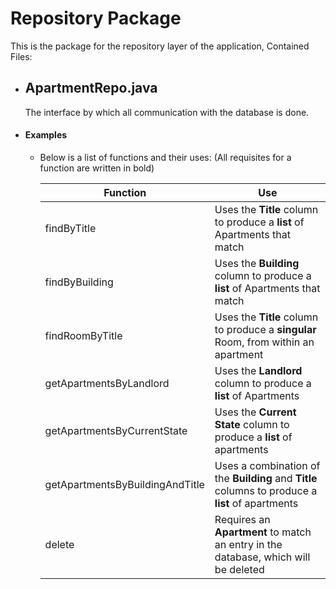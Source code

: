 
# Repository Package
This is the package for the repository layer of the application, Contained Files:
- ## ApartmentRepo.java
	The interface by which all communication with the database is done.
- #### **Examples**
	- Below is a list of functions and their uses:
		(All requisites for a function are written in bold)
	
		| Function|Use|
		|----------|---|
		| findByTitle| Uses the **Title** column to produce a **list** of Apartments that match
		| findByBuilding| Uses the **Building** column to produce a **list** of Apartments that match|
		| findRoomByTitle| Uses the **Title** column to produce a **singular** Room, from within an apartment|
		| getApartmentsByLandlord| Uses the **Landlord** column to produce a **list** of Apartments|
		| getApartmentsByCurrentState|Uses the **Current State** column to produce a **list** of apartments|
		| getApartmentsByBuildingAndTitle|Uses a combination of the **Building** and **Title** columns to produce a **list** of apartments|
		| delete| Requires an **Apartment** to match an entry in the database, which will be deleted|
